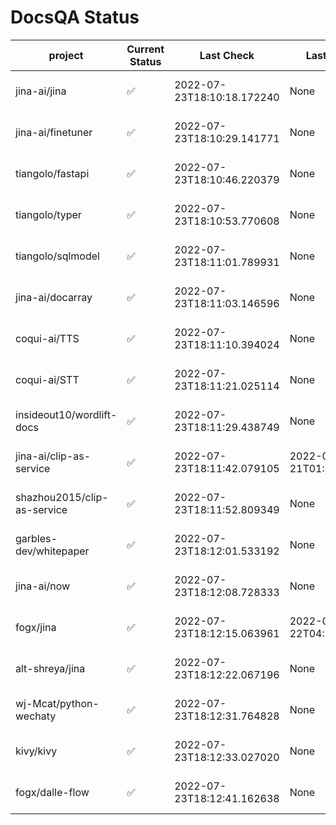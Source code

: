 # DocsQA Status

|          project          |Current Status|        Last Check        |      Last Downtime       |                      % Uptime                       |
|---------------------------|--------------|--------------------------|--------------------------|-----------------------------------------------------|
|jina-ai/jina               |✅            |2022-07-23T18:10:18.172240|None                      |100.0 (since 2022-07-20 17:11:38.421227)             |
|jina-ai/finetuner          |✅            |2022-07-23T18:10:29.141771|None                      |100.0 (since 2022-07-20 17:11:38.421227)             |
|tiangolo/fastapi           |✅            |2022-07-23T18:10:46.220379|None                      |100.0 (since 2022-07-20 17:11:38.421227)             |
|tiangolo/typer             |✅            |2022-07-23T18:10:53.770608|None                      |100.0 (since 2022-07-20 17:11:38.421227)             |
|tiangolo/sqlmodel          |✅            |2022-07-23T18:11:01.789931|None                      |100.0 (since 2022-07-20 17:11:38.421227)             |
|jina-ai/docarray           |✅            |2022-07-23T18:11:03.146596|None                      |100.0 (since 2022-07-20 17:11:38.421227)             |
|coqui-ai/TTS               |✅            |2022-07-23T18:11:10.394024|None                      |100.0 (since 2022-07-20 17:11:38.421227)             |
|coqui-ai/STT               |✅            |2022-07-23T18:11:21.025114|None                      |100.0 (since 2022-07-20 17:11:38.421227)             |
|insideout10/wordlift-docs  |✅            |2022-07-23T18:11:29.438749|None                      |100.0 (since 2022-07-20 17:11:38.421227)             |
|jina-ai/clip-as-service    |✅            |2022-07-23T18:11:42.079105|2022-07-21T01:43:26.228623|1645.7119067443796 (since 2022-07-20 17:11:38.421227)|
|shazhou2015/clip-as-service|✅            |2022-07-23T18:11:52.809349|None                      |100.0 (since 2022-07-20 17:11:38.421227)             |
|garbles-dev/whitepaper     |✅            |2022-07-23T18:12:01.533192|None                      |100.0 (since 2022-07-22 05:15:25.212266)             |
|jina-ai/now                |✅            |2022-07-23T18:12:08.728333|None                      |100.0 (since 2022-07-20 17:11:38.421227)             |
|fogx/jina                  |✅            |2022-07-23T18:12:15.063961|2022-07-22T04:27:22.362299|27.365236523652364 (since 2022-07-20 17:11:38.421227)|
|alt-shreya/jina            |✅            |2022-07-23T18:12:22.067196|None                      |100.0 (since 2022-07-20 17:11:38.421227)             |
|wj-Mcat/python-wechaty     |✅            |2022-07-23T18:12:31.764828|None                      |100.0 (since 2022-07-20 17:11:38.421227)             |
|kivy/kivy                  |✅            |2022-07-23T18:12:33.027020|None                      |100.0 (since 2022-07-20 17:11:38.421227)             |
|fogx/dalle-flow            |✅            |2022-07-23T18:12:41.162638|None                      |100.0 (since 2022-07-20 17:11:38.421227)             |
